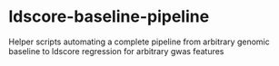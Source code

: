 # ldscore-baseline-pipeline
Helper scripts automating a complete pipeline from arbitrary genomic baseline to ldscore regression for arbitrary gwas features
